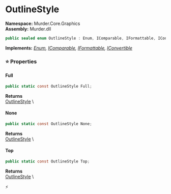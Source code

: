 # OutlineStyle

**Namespace:** Murder.Core.Graphics \
**Assembly:** Murder.dll

```csharp
public sealed enum OutlineStyle : Enum, IComparable, IFormattable, IConvertible
```

**Implements:** _[Enum](https://learn.microsoft.com/en-us/dotnet/api/System.Enum?view=net-7.0), [IComparable](https://learn.microsoft.com/en-us/dotnet/api/System.IComparable?view=net-7.0), [IFormattable](https://learn.microsoft.com/en-us/dotnet/api/System.IFormattable?view=net-7.0), [IConvertible](https://learn.microsoft.com/en-us/dotnet/api/System.IConvertible?view=net-7.0)_

### ⭐ Properties
#### Full
```csharp
public static const OutlineStyle Full;
```

**Returns** \
[OutlineStyle](../..//Murder/Core/Graphics/OutlineStyle.html) \
#### None
```csharp
public static const OutlineStyle None;
```

**Returns** \
[OutlineStyle](../..//Murder/Core/Graphics/OutlineStyle.html) \
#### Top
```csharp
public static const OutlineStyle Top;
```

**Returns** \
[OutlineStyle](../..//Murder/Core/Graphics/OutlineStyle.html) \


⚡